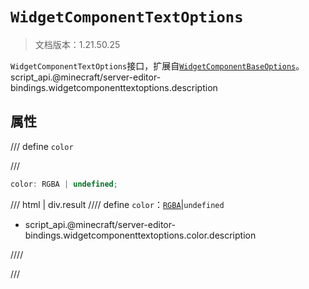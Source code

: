 # `WidgetComponentTextOptions`

> 文档版本：1.21.50.25

`WidgetComponentTextOptions`接口，扩展自[`WidgetComponentBaseOptions`](./widgetcomponentbaseoptions.md)。script_api.@minecraft/server-editor-bindings.widgetcomponenttextoptions.description

## 属性

/// define
`color`


///

```js
color: RGBA | undefined;
```

/// html | div.result
//// define
`color`：[`RGBA`](../../server/beta/rgba.md)|`undefined`

- script_api.@minecraft/server-editor-bindings.widgetcomponenttextoptions.color.description


////

///

